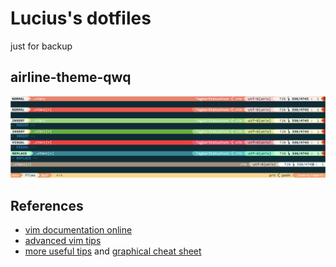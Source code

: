 # Lucius's dotfiles

just for backup

## airline-theme-qwq

![qwq theme](/images/qwq.jpg)

## References

- [vim documentation online](http://vimdoc.sourceforge.net/htmldoc/usr_toc.html)
- [advanced vim tips](http://rayninfo.co.uk/vimtips.html)
- [more useful tips](http://www.viemu.com/a-why-vi-vim.html) and [graphical cheat sheet](http://www.viemu.com/a_vi_vim_graphical_cheat_sheet_tutorial.html)
